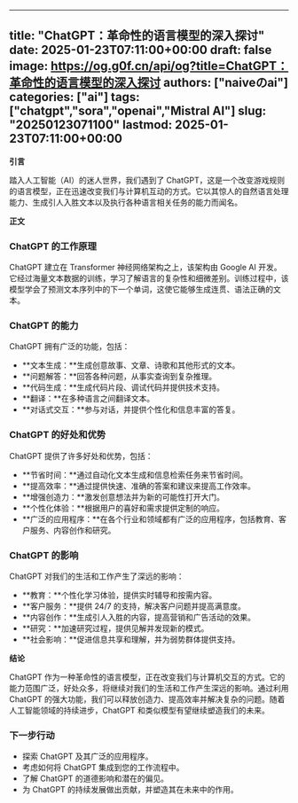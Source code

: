 
---
title: "ChatGPT：革命性的语言模型的深入探讨"
date: 2025-01-23T07:11:00+00:00
draft: false
image: https://og.g0f.cn/api/og?title=ChatGPT：革命性的语言模型的深入探讨
authors: ["naiveのai"]
categories: ["ai"]
tags: ["chatgpt","sora","openai","Mistral AI"]
slug: "20250123071100"
lastmod: 2025-01-23T07:11:00+00:00
---
**引言**

踏入人工智能（AI）的迷人世界，我们遇到了 ChatGPT，这是一个改变游戏规则的语言模型，正在迅速改变我们与计算机互动的方式。它以其惊人的自然语言处理能力、生成引人入胜文本以及执行各种语言相关任务的能力而闻名。

**正文**

### ChatGPT 的工作原理

ChatGPT 建立在 Transformer 神经网络架构之上，该架构由 Google AI 开发。它经过海量文本数据的训练，学习了解语言的复杂性和细微差别。训练过程中，该模型学会了预测文本序列中的下一个单词，这使它能够生成连贯、语法正确的文本。

### ChatGPT 的能力

ChatGPT 拥有广泛的功能，包括：

- **文本生成：**生成创意故事、文章、诗歌和其他形式的文本。
- **问题解答：**回答各种问题，从事实查询到复杂推理。
- **代码生成：**生成代码片段、调试代码并提供技术支持。
- **翻译：**在多种语言之间翻译文本。
- **对话式交互：**参与对话，并提供个性化和信息丰富的答复。

### ChatGPT 的好处和优势

ChatGPT 提供了许多好处和优势，包括：

- **节省时间：**通过自动化文本生成和信息检索任务来节省时间。
- **提高效率：**通过提供快速、准确的答案和建议来提高工作效率。
- **增强创造力：**激发创意想法并为新的可能性打开大门。
- **个性化体验：**根据用户的喜好和需求提供定制的响应。
- **广泛的应用程序：**在各个行业和领域都有广泛的应用程序，包括教育、客户服务、内容创作和研究。

### ChatGPT 的影响

ChatGPT 对我们的生活和工作产生了深远的影响：

- **教育：**个性化学习体验，提供实时辅导和按需内容。
- **客户服务：**提供 24/7 的支持，解决客户问题并提高满意度。
- **内容创作：**生成引人入胜的内容，提高营销和广告活动的效果。
- **研究：**加速研究过程，提供见解并发现新的模式。
- **社会影响：**促进信息共享和理解，并为弱势群体提供支持。

**结论**

ChatGPT 作为一种革命性的语言模型，正在改变我们与计算机交互的方式。它的能力范围广泛，好处众多，将继续对我们的生活和工作产生深远的影响。通过利用 ChatGPT 的强大功能，我们可以释放创造力、提高效率并解决复杂的问题。随着人工智能领域的持续进步，ChatGPT 和类似模型有望继续塑造我们的未来。

### 下一步行动

- 探索 ChatGPT 及其广泛的应用程序。
- 考虑如何将 ChatGPT 集成到您的工作流程中。
- 了解 ChatGPT 的道德影响和潜在的偏见。
- 为 ChatGPT 的持续发展做出贡献，并塑造其在未来中的作用。